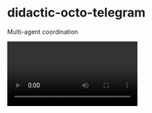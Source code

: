 # didactic-octo-telegram
Multi-agent coordination

![robot_particle](https://user-images.githubusercontent.com/24938569/144286044-12488608-d204-423c-9c69-d19a4ae865a5.mp4)
